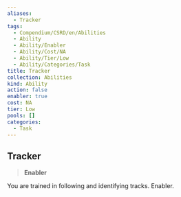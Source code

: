```yaml
---
aliases:
  - Tracker
tags:
  - Compendium/CSRD/en/Abilities
  - Ability
  - Ability/Enabler
  - Ability/Cost/NA
  - Ability/Tier/Low
  - Ability/Categories/Task
title: Tracker
collection: Abilities
kind: Ability
action: false
enabler: true
cost: NA
tier: Low
pools: []
categories:
  - Task
---
```

## Tracker  
>**Enabler**
  
You are trained in following and identifying tracks. Enabler.